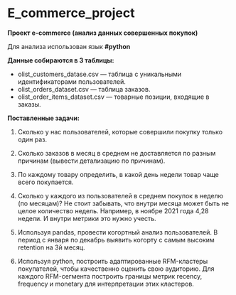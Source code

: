 # E_commerce_project

**Проект e-commerce (анализ данных совершенных покупок)** 

Для анализа использован язык **#python**

**Данные собираются в 3 таблицы:**

 - olist_customers_datase.csv — таблица с уникальными идентификаторами пользователей. 
 - olist_orders_dataset.csv —  таблица заказов.
 - olist_order_items_dataset.csv —  товарные позиции, входящие в заказы. 

**Поставленные задачи:**

1. Сколько у нас пользователей, которые совершили покупку только один раз.  

2. Сколько заказов в месяц в среднем не доставляется по разным причинам (вывести детализацию по причинам).

3. По каждому товару определить, в какой день недели товар чаще всего покупается.

4. Сколько у каждого из пользователей в среднем покупок в неделю (по месяцам)? Не стоит забывать, что внутри месяца может быть не целое количество недель. Например, в ноябре 2021 года 4,28 недели. И внутри метрики это нужно учесть.

5. Используя pandas, провести когортный анализ пользователей. В период с января по декабрь выявить когорту с самым высоким retention на 3й месяц.

6. Используя python, построить адаптированные RFM-кластеры покупателей, чтобы качественно оценить свою аудиторию. Для каждого RFM-сегмента построить границы метрик recency, frequency и monetary для интерпретации этих кластеров. 
